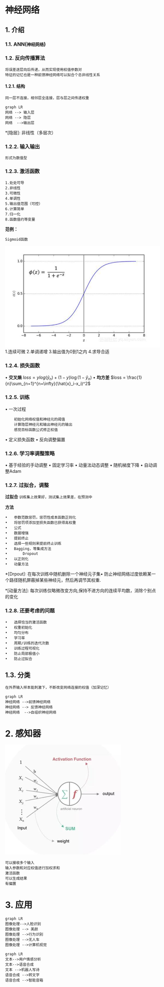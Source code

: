 # 神经网络

## 1.	介绍

### 1.1.	ANN(``神经网络``)

### 1.2.	反向传播算法

    将误差逐层向后传递，从而实现使用权值参数对
    特征的记忆也是一种前馈神经网络可以拟合个总非线性关系

#### 1.2.1.	结构

    同一层不连接，相邻层全连接，层与层之间传递权重

 
```mermaid
graph LR
网络 --> 输入层 
网络 --> 隐层
网络  -->输出层
```
*[隐层]: 非线性（多层次） 

### 1.2.2.	输入输出

    形式为数值型

### 1.2.3.	激活函数

	1.处处可导
	2.非线性
	3.可微性
	4.单调性
	5.输出值范围（可控）
	6.计算简单
	7.归一化
	8.函数值约等变量

**范例：**

	Sigmoid函数
![1](1.png)
        1.连续可微
	    2.单调递增
	    3.输出值为0到1之内
 	    4.求导合适

### 1.2.4.	损失函数

•	**交叉熵**
    $loss = ylog(\hat{y}_n)+(1-y)\log (1-\hat{y}_n)$
•	**均方差**
    $loss = \frac{1}{n}\sum_{n=1}^{n=\infty}(\hat{x}_i-x_i)^2$

### 1.2.5.	训练

•	一次过程

    	初始化网络权值和神经元的阈值
    	计算隐层神经元和输出神经元的输出
    	感觉目标函数公式修正权值
•	定义损失函数
•	反向调整偏置

### 1.2.6.	学习率调整策略

•	基于经验的手动调整
•	固定学习率
•	动量法动态调整
•	随机梯度下降
•	自动调整Adam

### 1.2.7.	过拟合，调整

**过拟合**
`训练集上效果好，测试集上效果差，在预测中`

**方法**
    
    •	参数范数惩罚，惩罚性成本函数正则化
    •	将惩罚项添加至损失函数已获得高权重
    •	公式
    •	数据增强
    •	提前终止
    •	选择一些规则来提前终止训练
    •	Bagging，等集成方法
    •       Dropout
    •	以正则化
    •	动量方法
	
*[Drpout]: 在每次训练中随机删除一个神经元子集•	防止神经网络过度依赖某一个路径随机屏蔽掉某些神经元，然后再调节其权重.

*[动量方法]:	每次训练仅略微改变方向,保持不进方向的连续平均数，消除个别点的变化

### 1.2.8.	还要考虑的问题

    •	选择恰当的激活函数
    •	权重初始化
    •	均匀分布
    •	学习率
    •	周期/训练的迭代次数
    •	训练过程可视化
    •	防止局部极值小
    •	防止过拟合

## 1.3.	分类

`在外界输入样本能刺激下，不断改变网络连接的权值（加深记忆）`
	
```mermaid
graph LR
神经网络 -->前馈神经网络
神经网络 --> 反馈神经网络
神经网络  -->自组织神经网络
```
# 2.	感知器

![2](2.png)

	可以接收多个输入
	输入参数和对应权值进行加权求和
	激活函数
	可以生成结果
	有偏置

# 3.	应用
 
	
```mermaid
graph LR
图像处理-->人脸识别
图像处理 --> 美颜
图像处理 -->行为识别
图像处理 -->无人车
图像处理 -->计算机视觉
```
```mermaid
graph LR
文本-->用户情感分析
文本-->语音合成
文本 -->机器人写诗
语音合成 -->转文字
语音合成 -->智能音箱
```		